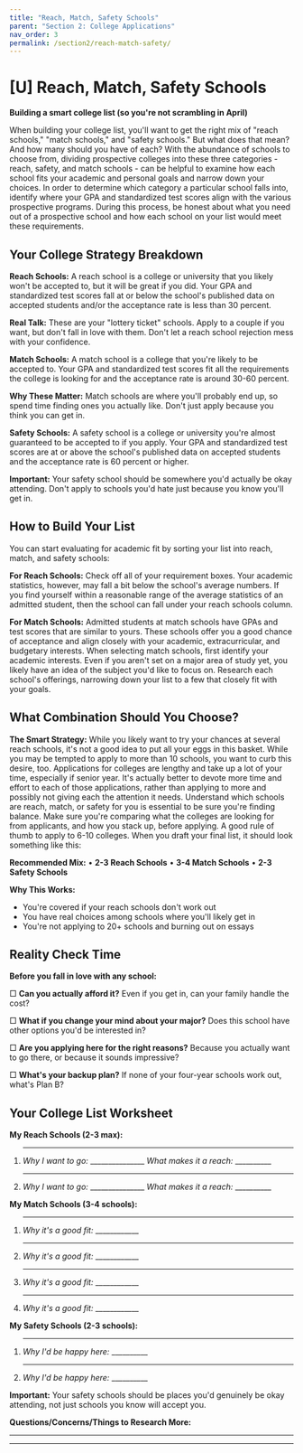 ```yaml
---
title: "Reach, Match, Safety Schools"
parent: "Section 2: College Applications"
nav_order: 3
permalink: /section2/reach-match-safety/
---
```


# [U] Reach, Match, Safety Schools

**Building a smart college list (so you're not scrambling in April)**

When building your college list, you'll want to get the right mix of "reach schools," "match schools," and "safety schools." But what does that mean? And how many should you have of each? With the abundance of schools to choose from, dividing prospective colleges into these three categories - reach, safety, and match schools - can be helpful to examine how each school fits your academic and personal goals and narrow down your choices. In order to determine which category a particular school falls into, identify where your GPA and standardized test scores align with the various prospective programs. During this process, be honest about what you need out of a prospective school and how each school on your list would meet these requirements.

## Your College Strategy Breakdown

**Reach Schools:** A reach school is a college or university that you likely won't be accepted to, but it will be great if you did. Your GPA and standardized test scores fall at or below the school's published data on accepted students and/or the acceptance rate is less than 30 percent.

**Real Talk:** These are your "lottery ticket" schools. Apply to a couple if you want, but don't fall in love with them. Don't let a reach school rejection mess with your confidence.

**Match Schools:** A match school is a college that you're likely to be accepted to. Your GPA and standardized test scores fit all the requirements the college is looking for and the acceptance rate is around 30-60 percent.

**Why These Matter:** Match schools are where you'll probably end up, so spend time finding ones you actually like. Don't just apply because you think you can get in.

**Safety Schools:** A safety school is a college or university you're almost guaranteed to be accepted to if you apply. Your GPA and standardized test scores are at or above the school's published data on accepted students and the acceptance rate is 60 percent or higher.

**Important:** Your safety school should be somewhere you'd actually be okay attending. Don't apply to schools you'd hate just because you know you'll get in.

## How to Build Your List

You can start evaluating for academic fit by sorting your list into reach, match, and safety schools:

**For Reach Schools:**
Check off all of your requirement boxes. Your academic statistics, however, may fall a bit below the school's average numbers. If you find yourself within a reasonable range of the average statistics of an admitted student, then the school can fall under your reach schools column.

**For Match Schools:**
Admitted students at match schools have GPAs and test scores that are similar to yours. These schools offer you a good chance of acceptance and align closely with your academic, extracurricular, and budgetary interests. When selecting match schools, first identify your academic interests. Even if you aren't set on a major area of study yet, you likely have an idea of the subject you'd like to focus on. Research each school's offerings, narrowing down your list to a few that closely fit with your goals.

## What Combination Should You Choose?

**The Smart Strategy:**
While you likely want to try your chances at several reach schools, it's not a good idea to put all your eggs in this basket. While you may be tempted to apply to more than 10 schools, you want to curb this desire, too. Applications for colleges are lengthy and take up a lot of your time, especially if senior year. It's actually better to devote more time and effort to each of those applications, rather than applying to more and possibly not giving each the attention it needs. Understand which schools are reach, match, or safety for you is essential to be sure you're finding balance. Make sure you're comparing what the colleges are looking for from applicants, and how you stack up, before applying. A good rule of thumb to apply to 6-10 colleges. When you draft your final list, it should look something like this:

**Recommended Mix:**
• **2-3 Reach Schools**
• **3-4 Match Schools** 
• **2-3 Safety Schools**

**Why This Works:**
- You're covered if your reach schools don't work out
- You have real choices among schools where you'll likely get in
- You're not applying to 20+ schools and burning out on essays

## Reality Check Time

**Before you fall in love with any school:**

□ **Can you actually afford it?** Even if you get in, can your family handle the cost?

□ **What if you change your mind about your major?** Does this school have other options you'd be interested in?

□ **Are you applying here for the right reasons?** Because you actually want to go there, or because it sounds impressive?

□ **What's your backup plan?** If none of your four-year schools work out, what's Plan B?

## Your College List Worksheet

**My Reach Schools (2-3 max):**

1. ________________________________
   *Why I want to go:* _______________
   *What makes it a reach:* __________

2. ________________________________
   *Why I want to go:* _______________
   *What makes it a reach:* __________

**My Match Schools (3-4 schools):**

1. ________________________________
   *Why it's a good fit:* ____________

2. ________________________________
   *Why it's a good fit:* ____________

3. ________________________________
   *Why it's a good fit:* ____________

4. ________________________________
   *Why it's a good fit:* ____________

**My Safety Schools (2-3 schools):**

1. ________________________________
   *Why I'd be happy here:* __________

2. ________________________________
   *Why I'd be happy here:* __________

**Important:** Your safety schools should be places you'd genuinely be okay attending, not just schools you know will accept you.

**Questions/Concerns/Things to Research More:**

_________________________________________________

_________________________________________________
